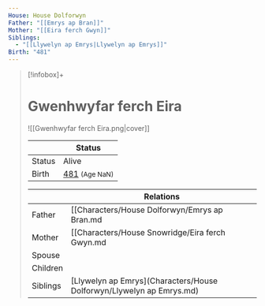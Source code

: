 ```yaml
---
House: House Dolforwyn
Father: "[[Emrys ap Bran]]"
Mother: "[[Eira ferch Gwyn]]"
Siblings:
  - "[[Llywelyn ap Emrys|Llywelyn ap Emrys]]"
Birth: "481"
---
```

> [!infobox]+
> # Gwenhwyfar ferch Eira
> ![[Gwenhwyfar ferch Eira.png|cover]]
>
>|| Status   |
> | ---- | ---- |
> |Status| Alive|
> |Birth| [481](481) <small>(Age NaN)</small> |
>
>|| Relations   |
> | ---- | ---- |
> | Father | [[Characters/House Dolforwyn/Emrys ap Bran.md|Emrys ap Bran]] |
> | Mother | [[Characters/House Snowridge/Eira ferch Gwyn.md|Eira ferch Gwyn]] |
> | Spouse |  |
> | Children|  |
> | Siblings | [Llywelyn ap Emrys](Characters/House Dolforwyn/Llywelyn ap Emrys.md)|
>  

